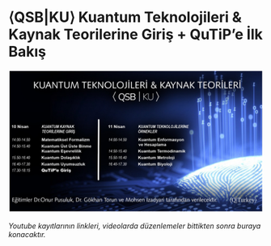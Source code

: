 # ⟨QSB|KU⟩ Kuantum Teknolojileri & Kaynak Teorilerine Giriş + QuTiP’e İlk Bakış

![Program Posteri](poster.jpeg?raw=true "Poster")

*Youtube kayıtlarının linkleri, videolarda düzenlemeler bittikten sonra buraya konacaktır.*
